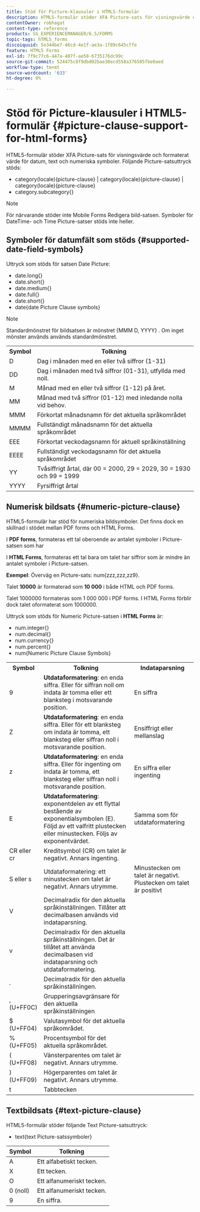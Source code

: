 ```yaml
---
title: Stöd för Picture-klausuler i HTML5-formulär
description: HTML5-formulär stöder XFA Picture-sats för visningsvärde och formaterat värde för datum, text och numeriska symboler.
contentOwner: robhagat
content-type: reference
products: SG_EXPERIENCEMANAGER/6.5/FORMS
topic-tags: hTML5_forms
discoiquuid: 5e344be7-46cd-4e1f-ae3a-1f89c645cffe
feature: HTML5 Forms
exl-id: 7f9c77c6-447a-407f-ae58-6735176dc99c
source-git-commit: 524475c8f9dbd02bae30ecd558a376505fbe0aed
workflow-type: tm+mt
source-wordcount: '633'
ht-degree: 0%

---
```


# Stöd för Picture-klausuler i HTML5-formulär {#picture-clause-support-for-html-forms}

HTML5-formulär stöder XFA Picture-sats för visningsvärde och formaterat värde för datum, text och numeriska symboler. Följande Picture-satsuttryck stöds:

* category(locale){picture-clause} | category(locale){picture-clause} | category(locale){picture-clause}
* category.subcategory{}

>[!NOTE]
>
>För närvarande stöder inte Mobile Forms Redigera bild-satsen. Symboler för DateTime- och Time Picture-satser stöds inte heller.

## Symboler för datumfält som stöds {#supported-date-field-symbols}

Uttryck som stöds för satsen Date Picture:

* date.long{}
* date.short{}
* date.medium{}
* date.full{}
* date.short{}
* date{date Picture Clause symbols}

>[!NOTE]
>
>Standardmönstret för bildsatsen är mönstret {MMM D, YYYY} . Om inget mönster används används standardmönstret.

<table>
 <tbody>
  <tr>
   <th><strong>Symbol</strong></th>
   <th>Tolkning</th>
  </tr>
  <tr>
   <td>D</td>
   <td>Dag i månaden med en eller två siffror (1-31)</td>
  </tr>
  <tr>
   <td>DD</td>
   <td>Dag i månaden med två siffror (01-31), utfyllda med noll.<br /> </td>
  </tr>
  <tr>
   <td>M</td>
   <td>Månad med en eller två siffror (1-12) på året.<br /> </td>
  </tr>
  <tr>
   <td>MM</td>
   <td>Månad med två siffror (01-12) med inledande nolla vid behov.<br /> </td>
  </tr>
  <tr>
   <td>MMM</td>
   <td>Förkortat månadsnamn för det aktuella språkområdet<br /> </td>
  </tr>
  <tr>
   <td>MMMM</td>
   <td>Fullständigt månadsnamn för det aktuella språkområdet<br /> </td>
  </tr>
  <tr>
   <td>EEE</td>
   <td>Förkortat veckodagsnamn för aktuell språkinställning<br /> </td>
  </tr>
  <tr>
   <td>EEEE</td>
   <td>Fullständigt veckodagsnamn för det aktuella språkområdet<br /> </td>
  </tr>
  <tr>
   <td>YY</td>
   <td>Tvåsiffrigt årtal, där 00 = 2000, 29 = 2029, 30 = 1930 och 99 = 1999<br /> </td>
  </tr>
  <tr>
   <td>YYYY</td>
   <td>Fyrsiffrigt årtal<br /> </td>
  </tr>
 </tbody>
</table>

## Numerisk bildsats {#numeric-picture-clause}

HTML5-formulär har stöd för numeriska bildsymboler. Det finns dock en skillnad i stödet mellan PDF forms och HTML Forms.

I **PDF forms**, formateras ett tal oberoende av antalet symboler i Picture-satsen som har

I **HTML Forms**, formateras ett tal bara om talet har siffror som är mindre än antalet symboler i Picture-satsen.

**Exempel**: Överväg en Picture-sats: num{zzz,zzz,zz9}.

Talet **10000** är formaterad som **10 000** i både HTML och PDF forms.

Talet 1000000 formateras som 1 000 000 i PDF forms. I HTML Forms förblir dock talet oformaterat som 1000000.

Uttryck som stöds för Numeric Picture-satsen i **HTML Forms** är:

* num.integer{}
* num.decimal{}
* num.currency{}
* num.percent{}
* num{Numeric Picture Clause Symbols}

<table>
 <tbody>
  <tr>
   <th><strong>Symbol</strong></th>
   <th><strong>Tolkning</strong></th>
   <th>Indataparsning</th>
  </tr>
  <tr>
   <td>9</td>
   <td><strong>Utdataformatering</strong>: en enda siffra. Eller för siffran noll om indata är tomma eller ett blanksteg i motsvarande position.<br /> </td>
   <td>En siffra</td>
  </tr>
  <tr>
   <td>Z</td>
   <td><strong>Utdataformatering</strong>: en enda siffra. Eller för ett blanksteg om indata är tomma, ett blanksteg eller siffran noll i motsvarande position.<br /> </td>
   <td>Ensiffrigt eller mellanslag</td>
  </tr>
  <tr>
   <td>z</td>
   <td><strong>Utdataformatering</strong>: en enda siffra. Eller för ingenting om indata är tomma, ett blanksteg eller siffran noll i motsvarande position.<br /> </td>
   <td>En siffra eller ingenting</td>
  </tr>
  <tr>
   <td>E</td>
   <td><strong>Utdataformatering</strong>: exponentdelen av ett flyttal bestående av exponentialsymbolen (E). Följd av ett valfritt plustecken eller minustecken. Följs av exponentvärdet.<br /> </td>
   <td>Samma som för utdataformatering</td>
  </tr>
  <tr>
   <td>CR eller cr<br /> </td>
   <td>Kreditsymbol (CR) om talet är negativt. Annars ingenting.</td>
   <td><br type="_moz" /> </td>
  </tr>
  <tr>
   <td>S eller s<br /> </td>
   <td>Utdataformatering: ett minustecken om talet är negativt. Annars utrymme.<br /> </td>
   <td>Minustecken om talet är negativt. Plustecken om talet är positivt</td>
  </tr>
  <tr>
   <td>V</td>
   <td>Decimalradix för den aktuella språkinställningen. Tillåter att decimalbasen används vid indataparsning.</td>
   <td><br type="_moz" /> </td>
  </tr>
  <tr>
   <td>v</td>
   <td>Decimalradix för den aktuella språkinställningen. Det är tillåtet att använda decimalbasen vid indataparsning och utdataformatering.</td>
   <td><br type="_moz" /> </td>
  </tr>
  <tr>
   <td>.</td>
   <td>Decimalradix för den aktuella språkinställningen.</td>
   <td><br type="_moz" /> </td>
  </tr>
  <tr>
   <td>, (U+FF0C)</td>
   <td>Grupperingsavgränsare för den aktuella språkinställningen</td>
   <td><br type="_moz" /> </td>
  </tr>
  <tr>
   <td>$ (U+FF04)</td>
   <td>Valutasymbol för det aktuella språkområdet.</td>
   <td><br type="_moz" /> </td>
  </tr>
  <tr>
   <td>% (U+FF05)</td>
   <td>Procentsymbol för det aktuella språkområdet.</td>
   <td><br type="_moz" /> </td>
  </tr>
  <tr>
   <td>( (U+FF08)</td>
   <td>Vänsterparentes om talet är negativt. Annars utrymme.</td>
   <td><br type="_moz" /> </td>
  </tr>
  <tr>
   <td>) (U+FF09)</td>
   <td>Högerparentes om talet är negativt. Annars utrymme.</td>
   <td><br type="_moz" /> </td>
  </tr>
  <tr>
   <td>t</td>
   <td>Tabbtecken</td>
   <td><br type="_moz" /> </td>
  </tr>
 </tbody>
</table>

## Textbildsats {#text-picture-clause}

HTML5-formulär stöder följande Text Picture-satsuttryck:

* text{text Picture-satssymboler}

| **Symbol** | **Tolkning** |
|---|---|
| A | Ett alfabetiskt tecken. |
| X | Ett tecken. |
| O | Ett alfanumeriskt tecken. |
| 0 (noll) | Ett alfanumeriskt tecken. |
| 9 | En siffra. |
